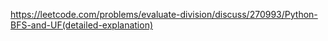 https://leetcode.com/problems/evaluate-division/discuss/270993/Python-BFS-and-UF(detailed-explanation)